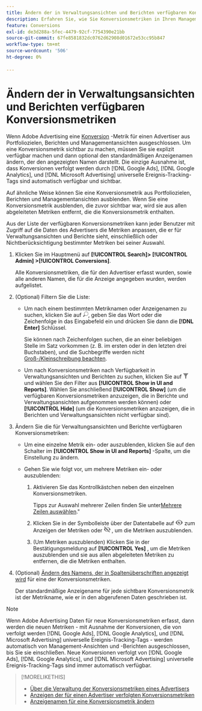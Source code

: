 ```yaml
---
title: Ändern der in Verwaltungsansichten und Berichten verfügbaren Konversionsmetriken
description: Erfahren Sie, wie Sie Konversionsmetriken in Ihren Management-Ansichten und -Berichten verfügbar machen.
feature: Conversions
exl-id: de3d288a-5fec-4479-92cf-7754390e21bb
source-git-commit: 67fe8581832dc0762d62908d01672e53cc95b847
workflow-type: tm+mt
source-wordcount: '506'
ht-degree: 0%

---
```


# Ändern der in Verwaltungsansichten und Berichten verfügbaren Konversionsmetriken

Wenn Adobe Advertising eine [Konversion](/help/search-social-commerce/glossary.md#c-d) -Metrik für einen Advertiser aus Portfoliozielen, Berichten und Managementansichten ausgeschlossen. Um eine Konversionsmetrik sichtbar zu machen, müssen Sie sie explizit verfügbar machen und dann optional den standardmäßigen Anzeigenamen ändern, der den angezeigten Namen darstellt. Die einzige Ausnahme ist, dass Konversionen verfolgt werden durch [!DNL Google Ads], [!DNL Google Analytics], und [!DNL Microsoft Advertising] universelle Ereignis-Tracking-Tags sind automatisch verfügbar und sichtbar.

Auf ähnliche Weise können Sie eine Konversionsmetrik aus Portfoliozielen, Berichten und Managementansichten ausblenden. Wenn Sie eine Konversionsmetrik ausblenden, die zuvor sichtbar war, wird sie aus allen abgeleiteten Metriken entfernt, die die Konversionsmetrik enthalten.

Aus der Liste der verfügbaren Konversionsmetriken kann jeder Benutzer mit Zugriff auf die Daten des Advertisers die Metriken anpassen, die er für Verwaltungsansichten und Berichte sieht, einschließlich oder Nichtberücksichtigung bestimmter Metriken bei seiner Auswahl.

1. Klicken Sie im Hauptmenü auf **[!UICONTROL Search]> [!UICONTROL Admin] >[!UICONTROL Conversions]**.

   Alle Konversionsmetriken, die für den Advertiser erfasst wurden, sowie alle anderen Namen, die für die Anzeige angegeben wurden, werden aufgelistet.

1. (Optional) Filtern Sie die Liste:

   * Um nach einem bestimmten Metriknamen oder Anzeigenamen zu suchen, klicken Sie auf ![Suche](/help/search-social-commerce/assets/search.png "Suche"), geben Sie das Wort oder die Zeichenfolge in das Eingabefeld ein und drücken Sie dann die **[!DNL Enter]** Schlüssel.

     Sie können nach Zeichenfolgen suchen, die an einer beliebigen Stelle im Satz vorkommen (z. B. im ersten oder in den letzten drei Buchstaben), und die Suchbegriffe werden nicht [Groß-/Kleinschreibung beachten](/help/search-social-commerce/glossary.md#c-d).

   * Um nach Konversionsmetriken nach Verfügbarkeit in Verwaltungsansichten und Berichten zu suchen, klicken Sie auf ![Filter](/help/search-social-commerce/assets/filter.png "Filter")und wählen Sie den Filter aus **[!UICONTROL Show in UI and Reports]**. Wählen Sie anschließend **[!UICONTROL Show]** (um die verfügbaren Konversionsmetriken anzuzeigen, die in Berichte und Verwaltungsansichten aufgenommen werden können) oder **[!UICONTROL Hide]** (um die Konversionsmetriken anzuzeigen, die in Berichten und Verwaltungsansichten nicht verfügbar sind).

1. Ändern Sie die für Verwaltungsansichten und Berichte verfügbaren Konversionsmetriken:

   * Um eine einzelne Metrik ein- oder auszublenden, klicken Sie auf den Schalter im **[!UICONTROL Show in UI and Reports]** -Spalte, um die Einstellung zu ändern.

   * Gehen Sie wie folgt vor, um mehrere Metriken ein- oder auszublenden:

      1. Aktivieren Sie das Kontrollkästchen neben den einzelnen Konversionsmetriken.

         Tipps zur Auswahl mehrerer Zeilen finden Sie unter[Mehrere Zeilen auswählen](/help/search-social-commerce/common-tasks/navigation-editing-selection/multiple-rows-select.md).&quot;

      1. Klicken Sie in der Symbolleiste über der Datentabelle auf ![Anzeigen](/help/search-social-commerce/assets/show.png "Anzeigen") zum Anzeigen der Metriken oder ![Ausblenden](/help/search-social-commerce/assets/hide.png "Ausblenden") , um die Metriken auszublenden.

      1. (Um Metriken auszublenden) Klicken Sie in der Bestätigungsmeldung auf **[!UICONTROL Yes]** , um die Metriken auszublenden und sie aus allen abgeleiteten Metriken zu entfernen, die die Metriken enthalten.

1. (Optional) [Ändern des Namens, der in Spaltenüberschriften angezeigt wird](conversion-metric-edit-display-name.md) für eine der Konversionsmetriken.

   Der standardmäßige Anzeigename für jede sichtbare Konversionsmetrik ist der Metrikname, wie er in den abgerufenen Daten geschrieben ist.

>[!NOTE]
>
>Wenn Adobe Advertising Daten für neue Konversionsmetriken erfasst, dann werden die neuen Metriken - mit Ausnahme der Konversionen, die von verfolgt werden [!DNL Google Ads], [!DNL Google Analytics], und [!DNL Microsoft Advertising] universelle Ereignis-Tracking-Tags - werden automatisch von Management-Ansichten und -Berichten ausgeschlossen, bis Sie sie einschließen. Neue Konversionen verfolgt von [!DNL Google Ads], [!DNL Google Analytics], und [!DNL Microsoft Advertising] universelle Ereignis-Tracking-Tags sind immer automatisch verfügbar.

>[!MORELIKETHIS]
>
>* [Über die Verwaltung der Konversionsmetriken eines Advertisers](conversion-metric-about.md)
>* [Anzeigen der für einen Advertiser verfolgten Konversionsmetriken](conversion-metric-view-tracked.md)
>* [Anzeigenamen für eine Konversionsmetrik ändern](conversion-metric-edit-display-name.md)
